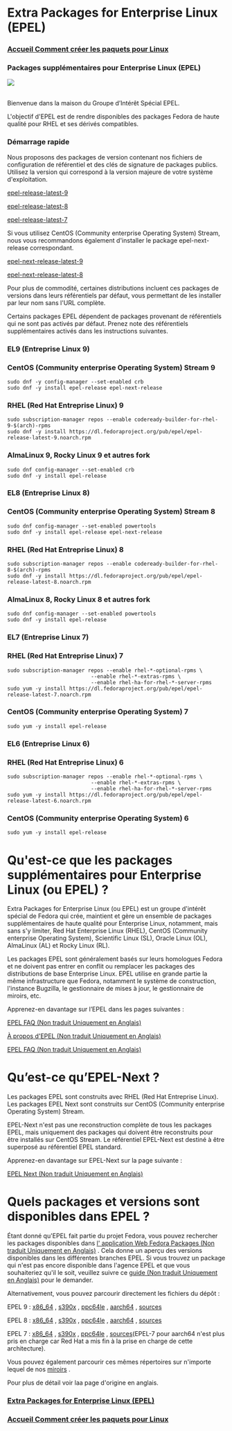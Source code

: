 <h1>Extra Packages for Enterprise Linux (EPEL)</h1>
<p><h3><a href="Readme.french.md" target="_blank">Accueil Comment créer les paquets pour Linux</a></h3></p>
<p><h3>Packages supplémentaires pour Enterprise Linux (EPEL)</h3></p>
<a href="https://docs.fedoraproject.org/en-US/epel/_images/epel-logo.svg" target="_blank">
  <img src="https://docs.fedoraproject.org/en-US/epel/_images/epel-logo.svg" />
</a></br></br>
<p>Bienvenue dans la maison du Groupe d’Intérêt Spécial EPEL.</p>
<p>L'objectif d'EPEL est de rendre disponibles des packages Fedora de haute qualité pour RHEL et ses dérivés compatibles.</p>
<p><h3>Démarrage rapide</h3></p>
<p>Nous proposons des packages de version contenant nos fichiers de configuration de référentiel et des clés de signature de packages publics. Utilisez la version qui correspond à la version majeure de votre système d'exploitation.</p>
<p><a href="https://dl.fedoraproject.org/pub/epel/epel-release-latest-9.noarch.rpm" target="_blank">epel-release-latest-9</a></p>
<p><a href="https://dl.fedoraproject.org/pub/epel/epel-release-latest-8.noarch.rpm" target="_blank">epel-release-latest-8</a></p>
<p><a href="https://dl.fedoraproject.org/pub/epel/epel-release-latest-7.noarch.rpm" target="_blank">epel-release-latest-7</a></p>
<p>Si vous utilisez CentOS (Community enterprise Operating System) Stream, nous vous recommandons également d'installer le package epel-next-release correspondant.</p>
<p><a href="https://dl.fedoraproject.org/pub/epel/epel-next-release-latest-9.noarch.rpm" target="_blank">epel-next-release-latest-9</a></p>
<p><a href="https://dl.fedoraproject.org/pub/epel/epel-next-release-latest-8.noarch.rpm" target="_blank">epel-next-release-latest-8</a></p>
<p>Pour plus de commodité, certaines distributions incluent ces packages de versions dans leurs référentiels par défaut, vous permettant de les installer par leur nom sans l'URL complète.</p>
<p>Certains packages EPEL dépendent de packages provenant de référentiels qui ne sont pas activés par défaut. Prenez note des référentiels supplémentaires activés dans les instructions suivantes.</p>
<p><h3>EL9 (Entreprise Linux 9)</h3></p>
<p><h3>CentOS (Community enterprise Operating System) Stream 9</h3></p>
<p><code>sudo dnf -y config-manager --set-enabled crb
sudo dnf -y install epel-release epel-next-release</code></p>
<p><h3>RHEL (Red Hat Entreprise Linux) 9</h3></p>
<p><code>sudo subscription-manager repos --enable codeready-builder-for-rhel-9-$(arch)-rpms
sudo dnf -y install https://dl.fedoraproject.org/pub/epel/epel-release-latest-9.noarch.rpm</code></p>
<p><h3>AlmaLinux 9, Rocky Linux 9 et autres fork</h3></p>
<p><code>sudo dnf config-manager --set-enabled crb
sudo dnf -y install epel-release</code></p>
<p><h3>EL8 (Entreprise Linux 8)</h3></p>
<p><h3>CentOS (Community enterprise Operating System) Stream 8</h3></p>
<p><code>sudo dnf config-manager --set-enabled powertools
sudo dnf -y install epel-release epel-next-release</code></p>
<p><h3>RHEL (Red Hat Entreprise Linux) 8</h3></p>
<p><code>sudo subscription-manager repos --enable codeready-builder-for-rhel-8-$(arch)-rpms
sudo dnf -y install https://dl.fedoraproject.org/pub/epel/epel-release-latest-8.noarch.rpm</code></p>
<p><h3>AlmaLinux 8, Rocky Linux 8 et autres fork</h3></p>
<p><code>sudo dnf config-manager --set-enabled powertools
sudo dnf -y install epel-release</code></p>
<p><h3>EL7 (Entreprise Linux 7)</h3></p>
<p><h3>RHEL (Red Hat Entreprise Linux) 7</h3></p>
<p><code>sudo subscription-manager repos --enable rhel-*-optional-rpms \
                           --enable rhel-*-extras-rpms \
                           --enable rhel-ha-for-rhel-*-server-rpms
sudo yum -y install https://dl.fedoraproject.org/pub/epel/epel-release-latest-7.noarch.rpm</code></p>
<p><h3>CentOS (Community enterprise Operating System) 7</h3></p>
<p><code>sudo yum -y install epel-release</code></p>
<p><h3>EL6 (Entreprise Linux 6)</h3></p>
<p><h3>RHEL (Red Hat Entreprise Linux) 6</h3></p>
<p><code>sudo subscription-manager repos --enable rhel-*-optional-rpms \
                           --enable rhel-*-extras-rpms \
                           --enable rhel-ha-for-rhel-*-server-rpms
sudo yum -y install https://dl.fedoraproject.org/pub/epel/epel-release-latest-6.noarch.rpm</code></p>
<p><h3>CentOS (Community enterprise Operating System) 6</h3></p>
<p><code>sudo yum -y install epel-release</code></p>
<p><h1>Qu'est-ce que les packages supplémentaires pour Enterprise Linux (ou EPEL) ?</h1></p>
<p>Extra Packages for Enterprise Linux (ou EPEL) est un groupe d'intérêt spécial de Fedora qui crée, maintient et gère un ensemble de packages supplémentaires de haute qualité pour Enterprise Linux, notamment, mais sans s'y limiter, Red Hat Enterprise Linux (RHEL), CentOS (Community enterprise Operating System), Scientific Linux (SL), Oracle Linux (OL), AlmaLinux (AL) et Rocky Linux (RL).</p>
<p>Les packages EPEL sont généralement basés sur leurs homologues Fedora et ne doivent pas entrer en conflit ou remplacer les packages des distributions de base Enterprise Linux. EPEL utilise en grande partie la même infrastructure que Fedora, notamment le système de construction, l'instance Bugzilla, le gestionnaire de mises à jour, le gestionnaire de miroirs, etc.</p>
<p>Apprenez-en davantage sur l’EPEL dans les pages suivantes :</p>
<p><a href="https://docs.fedoraproject.org/en-US/epel/epel-faq" target="_blank">EPEL FAQ (Non traduit Uniquement en Anglais)</a></p>
<p><a href="https://docs.fedoraproject.org/en-US/epel/epel-about" target="_blank">À propos d'EPEL (Non traduit Uniquement en Anglais)</a></p>
<p><a href="https://docs.fedoraproject.org/en-US/epel/epel-policy" target="_blank">EPEL FAQ (Non traduit Uniquement en Anglais)</a></p>
<p><h1>Qu’est-ce qu’EPEL-Next ?</h1></p>
<p>Les packages EPEL sont construits avec RHEL (Red Hat Entreprise Linux). Les packages EPEL Next sont construits sur CentOS (Community enterprise Operating System) Stream.</p>
<p>EPEL-Next n'est pas une reconstruction complète de tous les packages EPEL, mais uniquement des packages qui doivent être reconstruits pour être installés sur CentOS Stream. Le référentiel EPEL-Next est destiné à être superposé au référentiel EPEL standard.</p>
<p>Apprenez-en davantage sur EPEL-Next sur la page suivante :</p>
<p><a href="https://docs.fedoraproject.org/en-US/epel/epel-about-next" target="_blank">EPEL Next (Non traduit Uniquement en Anglais)</a></p>
<p><h1>Quels packages et versions sont disponibles dans EPEL ?</h1></p>
<p>Étant donné qu'EPEL fait partie du projet Fedora, vous pouvez rechercher les packages disponibles dans <a href="https://packages.fedoraproject.org/" target="_blank">l' application Web Fedora Packages (Non traduit Uniquement en Anglais)</a> . Cela donne un aperçu des versions disponibles dans les différentes branches EPEL. Si vous trouvez un package qui n'est pas encore disponible dans l'agence EPEL et que vous souhaiteriez qu'il le soit, veuillez suivre ce <a href="https://docs.fedoraproject.org/en-US/epel/epel-package-request/" target="_blank">guide (Non traduit Uniquement en Anglais)</a> pour le demander.</p>
<p>Alternativement, vous pouvez parcourir directement les fichiers du dépôt :</p>
<p>EPEL 9 : <a href="https://dl.fedoraproject.org/pub/epel/9/Everything/x86_64/" target="_blank">x86_64</a> , <a href="https://dl.fedoraproject.org/pub/epel/9/Everything/s390x/" target="_blank"> s390x</a> , <a href="https://dl.fedoraproject.org/pub/epel/9/Everything/ppc64le/" target="_blank"> ppc64le</a> , <a href="https://dl.fedoraproject.org/pub/epel/9/Everything/aarch64/" target="_blank"> aarch64</a> , <a href="https://dl.fedoraproject.org/pub/epel/9/Everything/source/tree/" target="_blank"> sources</a></p>
<p>EPEL 8 : <a href="https://dl.fedoraproject.org/pub/epel/8/Everything/x86_64/" target="_blank">x86_64</a> , <a href="https://dl.fedoraproject.org/pub/epel/8/Everything/s390x/" target="_blank"> s390x</a> , <a href="https://dl.fedoraproject.org/pub/epel/8/Everything/ppc64le/" target="_blank"> ppc64le</a> , <a href="https://dl.fedoraproject.org/pub/epel/8/Everything/aarch64/" target="_blank"> aarch64</a> , <a href="https://dl.fedoraproject.org/pub/epel/8/Everything/SRPMS/" target="_blank"> sources</a></p>
<p>EPEL 7 : <a href="https://dl.fedoraproject.org/pub/epel/7/Everything/x86_64/" target="_blank">x86_64</a> , <a href="https://dl.fedoraproject.org/pub/epel/7/Everything/s390x/" target="_blank"> s390x</a> , <a href="https://dl.fedoraproject.org/pub/epel/7/Everything/ppc64le/" target="_blank"> ppc64le</a> , <a href="https://dl.fedoraproject.org/pub/epel/7/Everything/SRPMS/" target="_blank"> sources</a>(EPEL-7 pour aarch64 n'est plus pris en charge car Red Hat a mis fin à la prise en charge de cette architecture).</p>
<p>Vous pouvez également parcourir ces mêmes répertoires sur n'importe lequel de nos <a href="https://admin.fedoraproject.org/mirrormanager/mirrors/EPEL" target="_blank">miroirs</a> .</p>
<p>Pour plus de détail voir laa page d'origine en anglais.</p>
<p><h3><a href="https://docs.fedoraproject.org/en-US/epel/" target="_blank">Extra Packages for Enterprise Linux (EPEL)</a></h3></p>
<p><h3><a href="Readme.french.md" target="_blank">Accueil Comment créer les paquets pour Linux</a></h3></p>
